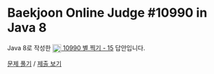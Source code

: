 # Baekjoon Online Judge #10990 in Java 8
Java 8로 작성한 [<img src="https://static.solved.ac/tier_small/3.svg" height="20" align="center">
10990 별 찍기 - 15](https://www.acmicpc.net/problem/10990) 답안입니다.

[문제 풀기](https://www.acmicpc.net/problem/10990) /
[제출 보기](https://www.acmicpc.net/source/88234952)
